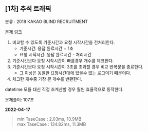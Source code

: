 ## [1차] 추석 트래픽

분류 : 2018 KAKAO BLIND RECRUITMENT

[문제 링크](https://programmers.co.kr/learn/courses/30/lessons/17676)

1. 비교할 수 있도록 기준시간과 요청 시작시간을 전처리한다.
    - 기준시간: 응답 완료시간 + 1초
    - 요청 시작시간: 응답 완료시간 - 처리시간
2. 기준시간보다 요청 시작시간이 빠를경우 개수를 체크한다.
3. 기준시간보다 요청 시작시간이 3초를 초과할 경우 비교 반복문을 종료한다.
    - 그 이상은 동일한 요청시간대에 있을수 없는 로그이기 때문이다.
4. 체크한 개수중 가장 큰 개수를 반환한다.

datetime 모듈 대신 직접 초계산할 경우 훨씬 효율적으로 동작한다.

문제풀이: 107분

**2022-04-17**

> min TaseCase : 2.03ms, 10.9MB  
> max TaseCase : 134.82ms, 11.3MB  